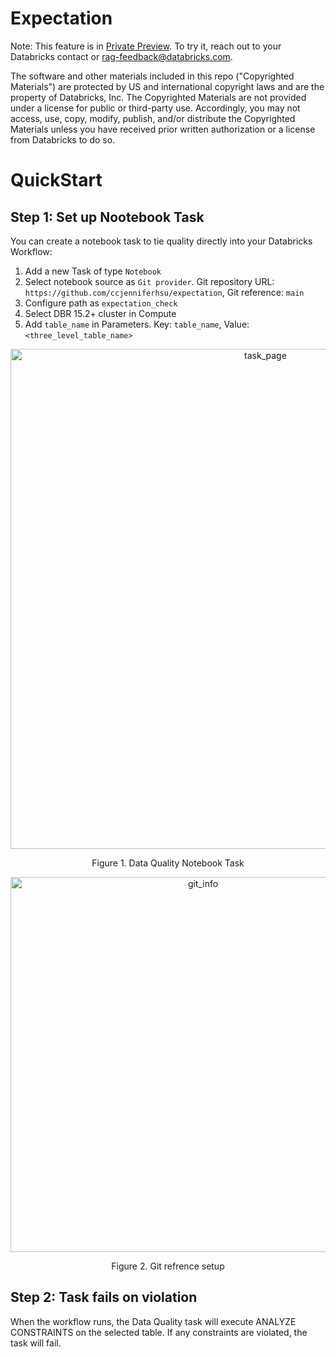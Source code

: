 # Expectation 
Note: This feature is in [Private Preview](https://docs.databricks.com/en/release-notes/release-types.html). To try it, reach out to your Databricks contact or rag-feedback@databricks.com.

The software and other materials included in this repo ("Copyrighted Materials") are protected by US and international copyright laws and are the property of Databricks, Inc. The Copyrighted Materials are not provided under a license for public or third-party use. Accordingly, you may not access, use, copy, modify, publish, and/or distribute the Copyrighted Materials unless you have received prior written authorization or a license from Databricks to do so.

# QuickStart
## Step 1: Set up Nootebook Task
You can  create a notebook task to tie quality directly into your Databricks Workflow:
1. Add a new Task of type `Notebook`
2. Select notebook source as `Git provider`. Git repository URL: `https://github.com/ccjenniferhsu/expectation`, Git reference: `main`
3. Configure path as `expectation_check`
4. Select DBR 15.2+ cluster in Compute
5. Add `table_name` in Parameters. Key: `table_name`, Value: `<three_level_table_name>`
   
<p align="center"><img width="800" alt="task_page" src="https://github.com/ccjenniferhsu/expectation/assets/40581391/895a1df2-101e-406f-b2e9-65a1bd0b1466"></p>
<p align=center> Figure 1. Data Quality Notebook Task</p>
<p align="center"><img width="600" alt="git_info" src="https://github.com/ccjenniferhsu/expectation/assets/40581391/842de542-1f38-41e8-ae11-105469304a47"></p>
<p align="center">Figure 2. Git refrence setup</p>

## Step 2: Task fails on violation
When the workflow runs, the Data Quality task will execute ANALYZE CONSTRAINTS on the selected table. If any constraints are violated, the task will fail. 
